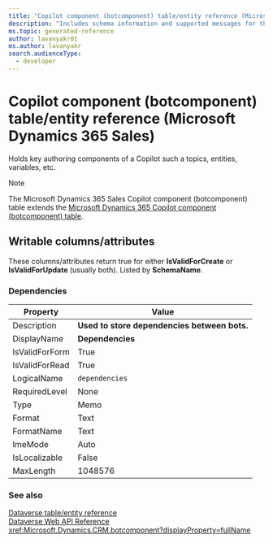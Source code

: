 ```yaml
---
title: "Copilot component (botcomponent) table/entity reference (Microsoft Dynamics 365 Sales)"
description: "Includes schema information and supported messages for the Copilot component (botcomponent) table/entity with Microsoft Dynamics 365 Sales."
ms.topic: generated-reference
author: lavanyakr01
ms.author: lavanyakr
search.audienceType: 
  - developer
---
```


# Copilot component (botcomponent) table/entity reference (Microsoft Dynamics 365 Sales)

Holds key authoring components of a Copilot such a topics, entities, variables, etc.

> [!NOTE]
> The Microsoft Dynamics 365 Sales Copilot component (botcomponent) table extends the [Microsoft Dynamics 365 Copilot component (botcomponent) table](/dynamics365/developer/reference/entities/botcomponent).



## Writable columns/attributes

These columns/attributes return true for either **IsValidForCreate** or **IsValidForUpdate** (usually both). Listed by **SchemaName**.

### <a name="BKMK_Dependencies"></a> Dependencies

|Property|Value|
|---|---|
|Description|**Used to store dependencies between bots.**|
|DisplayName|**Dependencies**|
|IsValidForForm|True|
|IsValidForRead|True|
|LogicalName|`dependencies`|
|RequiredLevel|None|
|Type|Memo|
|Format|Text|
|FormatName|Text|
|ImeMode|Auto|
|IsLocalizable|False|
|MaxLength|1048576|




### See also

[Dataverse table/entity reference](/power-apps/developer/data-platform/reference/about-entity-reference)  
[Dataverse Web API Reference](/power-apps/developer/data-platform/webapi/reference/about)   
<xref:Microsoft.Dynamics.CRM.botcomponent?displayProperty=fullName>
